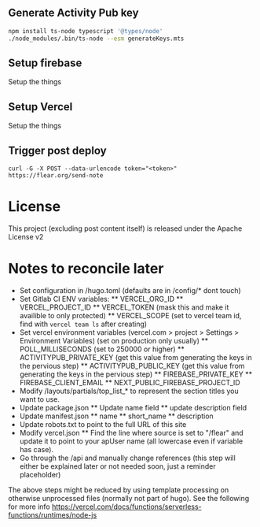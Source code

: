 ## Generate Activity Pub key

```bash
npm install ts-node typescript '@types/node'
./node_modules/.bin/ts-node --esm generateKeys.mts
```

## Setup firebase

Setup the things

## Setup Vercel

Setup the things

## Trigger post deploy

```
curl -G -X POST --data-urlencode token="<token>" https://flear.org/send-note
```

# License

This project (excluding post content itself) is released under the Apache License v2

# Notes to reconcile later

* Set configuration in /hugo.toml (defaults are in /config/* dont touch)
* Set Gitlab CI ENV variables:
** VERCEL_ORG_ID
** VERCEL_PROJECT_ID
** VERCEL_TOKEN (mask this and make it availible to only protected)
** VERCEL_SCOPE (set to vercel team id, find with `vercel team ls` after creating)
* Set vercel environment variables (vercel.com > project > Settings > Environment Variables) (set on production only usually)
** POLL_MILLISECONDS (set to 250000 or higher)
** ACTIVITYPUB_PRIVATE_KEY (get this value from generating the keys in the pervious step)
** ACTIVITYPUB_PUBLIC_KEY (get this value from generating the keys in the pervious step)
** FIREBASE_PRIVATE_KEY
** FIREBASE_CLIENT_EMAIL
** NEXT_PUBLIC_FIREBASE_PROJECT_ID
* Modify /layouts/partials/top_list_* to represent the section titles you want to use.
* Update package.json
** Update name field
** update description field
* Update manifest.json
** name
** short_name
** description
* Update robots.txt to point to the full URL of this site
* Modify vercel.json
** Find the line where source is set to "/flear" and update it to point to your apUser name (all lowercase even if variable has case).
* Go through the /api and manually change references (this step will either be explained later or not needed soon, just a reminder placeholder)

The above steps might be reduced by using template processing on otherwise unprocessed files (normally not part of hugo). See the following for more info https://vercel.com/docs/functions/serverless-functions/runtimes/node-js

